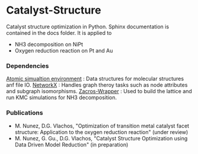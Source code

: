 # Catalyst-Structure

Catalyst structure optimization in Python. Sphinx documentation is contained in the docs folder.
It is applied to 
- NH3 decomposition on NiPt
- Oxygen reduction reaction on Pt and Au

### Dependencies

[Atomic simualtion environment](https://wiki.fysik.dtu.dk/ase/) : Data structures for molecular structures anf file IO.
[NetworkX](http://networkx.github.io/index.html) : Handles graph theroy tasks such as node attributes and subgraph isomorphisms.
[Zacros-Wrapper](https://github.com/VlachosGroup/Zacros-Wrapper) : Used to build the lattice and run KMC simulations for NH3 decomposition.

### Publications

- M. Nunez, D.G. Vlachos, "Optimization of transition metal catalyst facet structure: Application to the oxygen reduction reaction" (under review)
- M. Nunez, G. Gu., D.G. Vlachos, "Catalyst Structure Optimization using Data Driven Model Reduction" (in preparation)